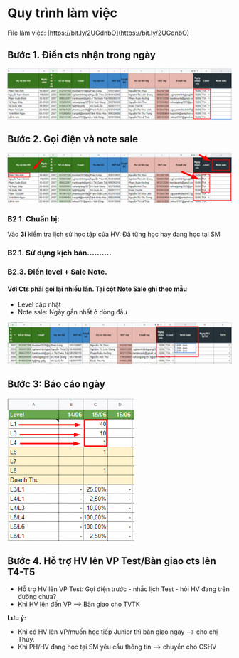 # Quy trình làm việc

File làm việc: [https://bit.ly/2UGdnbO](https://bit.ly/2UGdnbO)

## **Bước 1.** Điền cts nhận trong ngày

![B&#x1B0;&#x1A1;&#x301;c 1](../.gitbook/assets/b1.png)

## **Bước 2.** Gọi điện và note sale

![B&#x1B0;&#x1A1;&#x301;c 2](../.gitbook/assets/b2%20%281%29.png)

### **B2.1. Chuẩn bị:**

Vào **3i** kiểm tra lịch sử học tập của HV: Đã từng học hay đang học tại SM

### **B2.1. Sử dụng kịch bản..........**

### **B2.3. Điền level + Sale Note.**

#### Với Cts phải gọi lại nhiều lần. Tại cột Note Sale ghi theo mẫu

* Level cập nhật
* Note sale: Ngày gần nhất ở dòng đầu

![](../.gitbook/assets/b22.png)

## **Bước 3:** Báo cáo ngày

![](../.gitbook/assets/b3.png)

## **Bước 4**. Hỗ trợ HV lên VP Test/Bàn giao cts lên T4-T5

* Hỗ trợ HV lên VP Test: Gọi điện trước - nhắc lịch Test - hỏi HV đang trên đường chưa?
* Khi HV lên đến VP --&gt; Bàn giao cho TVTK

**Lưu ý:** 

* Khi có HV lên VP/muốn học tiếp Junior thì bàn giao ngay --&gt; cho chị Thủy.
* Khi PH/HV đang học tại SM yêu cầu thông tin --&gt; chuyển cho CSHV

